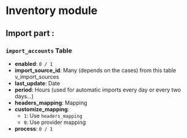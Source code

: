 # Inventory module

## Import part :

### `import_accounts` Table

- **enabled**: `0 / 1`
- **import_source_id**: Many (depends on the cases) from this table v_import_sources
- **last_update**: Date
- **period**: Hours (used for automatic imports every day or every two days...)
- **headers_mapping**: Mapping
- **customize_mapping**: 
  - `1`: Use `headers_mapping`
  - `0`: Use provider mapping
- **process**: `0 / 1` 
